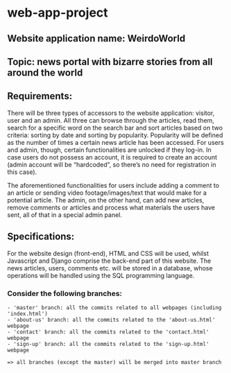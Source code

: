 # web-app-project

## Website application name: WeirdoWorld
## Topic: news portal with bizarre stories from all around the world

## Requirements:
  There will be three types of accessors to the website application: visitor, user and an admin. 
  All three can browse through the articles, read them, search for a specific word on the search bar and sort articles based on two criteria: sorting by date and sorting by 
  popularity. Popularity will be defined as the number of times a certain news article has been accessed. For users and admin, though, certain functionalities are unlocked if 
  they log-in. In case users do not possess an account, it is required to create an account (admin account will be “hardcoded”, so there’s no need for registration 
  in this case).

  The aforementioned functionalities for users include adding a comment to an article or sending video footage/images/text that would make for a potential article. The admin, 
  on the other hand, can add new articles, remove comments or articles and process what materials the users have sent, all of that in a special admin panel.
  
  
## Specifications:
  For the website design (front-end), HTML and CSS will be used, whilst Javascript and Django comprise the back-end part of this website. 
  The news articles, users, comments etc. will be stored in a database, whose operations will be handled using the SQL programming language.


### Consider the following branches:
    - 'master' branch: all the commits related to all webpages (including 'index.html')
    - 'about-us' branch: all the commits related to the 'about-us.html' webpage
    - 'contact' branch: all the commits related to the 'contact.html' webpage
    - 'sign-up' branch: all the commits related to the 'sign-up.html' webpage
    
    => all branches (except the master) will be merged into master branch
    
